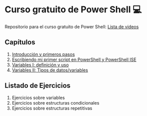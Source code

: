 # Curso gratuito de Power Shell 💻
Repositorio para el curso gratuito de Power Shell: [Lista de videos](https://www.youtube.com/watch?v=YwGIXXqLDkM&list=PLn98b7UTDjb1h5_LCHXyeJR8nrPeTaSBM)
## Capítulos
1. [Introducción y primeros pasos](https://youtu.be/YwGIXXqLDkM)
2. [Escribiendo mi primer script en PowerShell y PowerShell ISE](https://youtu.be/FFrOAjVchn0)
3. [Variables I: definición y uso](https://youtu.be/b4FA8Q5r3fs)
4. [Variables II: Tipos de datos/variables](https://youtu.be/MiKI1q2W1BE)

## Listado de Ejercicios
1. Ejercicios sobre variables
2. Ejercicios sobre estructuras condicionales
3. Ejercicios sobre estructuras repetitivas
